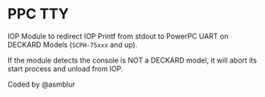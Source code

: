 # PPC TTY

IOP Module to redirect IOP Printf from stdout to PowerPC UART on DECKARD Models (`SCPH-75xxx` and up).

If the module detects the console is NOT a DECKARD model, it will abort its start process and unload from IOP.

Coded by @asmblur
